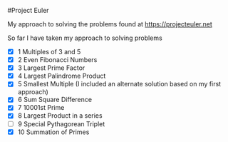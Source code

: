#Project Euler 

My approach to solving the problems found at 
https://projecteuler.net

So far I have taken my approach to solving problems

- [x] 1 Multiples of 3 and 5  
- [x] 2 Even Fibonacci Numbers
- [x] 3 Largest Prime Factor
- [x] 4 Largest Palindrome Product 
- [x] 5 Smallest Multiple (I included an alternate solution based on my first approach)
- [x] 6 Sum Square Difference
- [x] 7 10001st Prime
- [x] 8 Largest Product in a series
- [ ] 9 Special Pythagorean Triplet
- [x] 10 Summation of Primes
